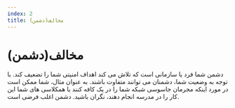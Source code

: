 ```yaml
---
index: 2
title: مخالف(دشمن)
---
```

# مخالف(دشمن)

دشمن شما فرد یا سازمانی است که تلاش می کند اهداف امنیتی شما را تضعیف کند. با توجه به وضعیت شما، دشمنان می توانند متفاوت باشند. به عنوان مثال، شما ممکن است در مورد اینکه مجرمان جاسوسی شبکه شما را در یک کافه کنند یا همکلاسی های شما این کار را در مدرسه انجام دهند، نگران باشید. دشمن اغلب فرضی است.